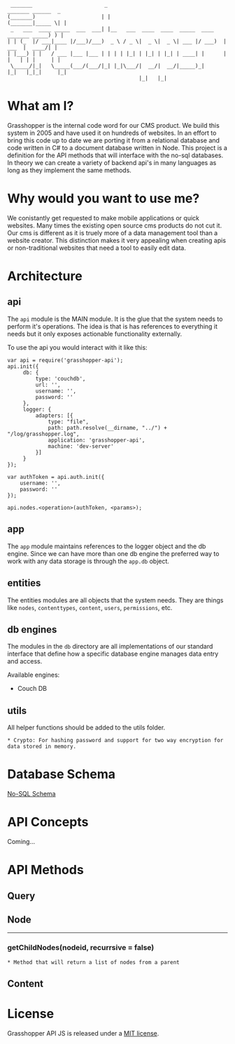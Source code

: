      _______                       _                                      _______ ______  _
    (_______)                     | |                                    (_______|_____ \| |
     _   ___  ____ _____  ___  ___| |__   ___  ____  ____  _____  ____    _______ _____) ) |
    | | (_  |/ ___|____ |/___)/___)  _ \ / _ \|  _ \|  _ \| ___ |/ ___)  |  ___  |  ____/| |
    | |___) | |   / ___ |___ |___ | | | | |_| | |_| | |_| | ____| |      | |   | | |     | |
     \_____/|_|   \_____(___/(___/|_| |_|\___/|  __/|  __/|_____)_|      |_|   |_|_|     |_|
                                              |_|   |_|


# What am I?

Grasshopper is the internal code word for our CMS product. We build this system in 2005 and have used it on hundreds
of websites. In an effort to bring this code up to date we are porting it from a relational database and code written
in C# to a document database written in Node. This project is a definition for the API methods that will interface
with the no-sql databases. In theory we can create a variety of backend api's in many languages as long as they
implement the same methods.

# Why would you want to use me?

We conistantly get requested to make mobile applications or quick websites. Many times the existing open source cms
products do not cut it. Our cms is different as it is truely more of a data management tool than a website creator.
This distinction makes it very appealing when creating apis or non-traditional websites that need a tool to easily edit
data.


# Architecture

## api

The ```api``` module is the MAIN module. It is the glue that the system needs to perform it's operations. The idea is
that is has references to everything it needs but it only exposes actionable functionality externally.

To use the api you would interact with it like this:

```
var api = require('grasshopper-api');
api.init({
     db: {
         type: 'couchdb',
         url: '',
         username: '',
         password: ''
     },
     logger: {
         adapters: [{
             type: "file",
             path: path.resolve(__dirname, "../") + "/log/grasshopper.log",
             application: 'grasshopper-api',
             machine: 'dev-server'
         }]
     }
});

var authToken = api.auth.init({
    username: '',
    password: ''
});

api.nodes.<operation>(authToken, <params>);
```

## app

The ```app``` module maintains references to the logger object and the db engine. Since we can have more than one db
engine the preferred way to work with any data storage is through the ```app.db``` object.


## entities

The entities modules are all objects that the system needs. They are things like ```nodes```, ```contenttypes```, ```content```,
```users```, ```permissions```, etc.


## db engines

The modules in the ```db``` directory are all implementations of our standard interface that define how a specific
database engine manages data entry and access.

Available engines:

   * Couch DB


## utils

All helper functions should be added to the utils folder.

    * Crypto: For hashing password and support for two way encryption for data stored in memory.


# Database Schema

[No-SQL Schema](../blob/master/docs/db.md)

# API Concepts

Coming...


# API Methods

## Query

## Node

--------------------------------------------------------------------------------------------------------------

### getChildNodes(nodeid, recurrsive = false)

    * Method that will return a list of nodes from a parent

## Content


# License
Grasshopper API JS is released under a [MIT license](../blob/master/LICENSE).